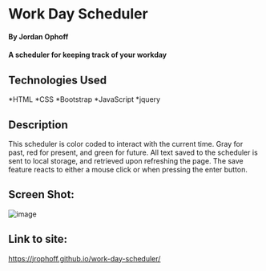# Work Day Scheduler

#### By Jordan Ophoff

#### A scheduler for keeping track of your workday

## Technologies Used

*HTML
*CSS
*Bootstrap
*JavaScript
*jquery


## Description

This scheduler is color coded to interact with the current time. Gray for past, red for present, and green for future. All text saved to the scheduler is sent to local storage, and retrieved upon refreshing the page. The save feature reacts to either a mouse click or when pressing the enter button.


## Screen Shot:

![image](https://user-images.githubusercontent.com/90431294/140627927-918b7624-ca0d-4abc-af8b-7b563e6da147.png)

## Link to site:

https://jrophoff.github.io/work-day-scheduler/
